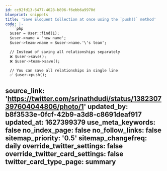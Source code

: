 ```yaml
---
id: cc92fd13-6477-4628-b896-f6ebb6a9970d
blueprint: snippets
title: 'Save Eloquent Collection at once using the `push()` method'
code: |-
  ```php
  $user = User::find(1);
  $user->name = 'new name';
  $user->team->name = $user->name.'\'s team';

  // Instead of saving all relationships separately
  ❌ $user->save();
  ❌ $user->team->save();

  // You can save all relationships in single line
  ✅ $user->push();
  ```
source_link: 'https://twitter.com/srinathdudi/status/1382307397604044806/photo/1'
updated_by: b8f3533e-0fcf-42b9-a3d8-c8691deaf917
updated_at: 1627399379
use_meta_keywords: false
no_index_page: false
no_follow_links: false
sitemap_priority: '0.5'
sitemap_changefreq: daily
override_twitter_settings: false
override_twitter_card_settings: false
twitter_card_type_page: summary
---
```


